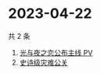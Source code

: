 # 2023-04-22

共 2 条

<!-- BEGIN ZHIHUSEARCH -->
<!-- 最后更新时间 Sat Apr 22 2023 11:12:33 GMT+0800 (China Standard Time) -->
1. [光与夜之恋公布主线 PV](https://www.zhihu.com/search?q=光与夜之恋公布主线%20PV)
1. [史诗级灾难公关](https://www.zhihu.com/search?q=史诗级灾难公关)
<!-- END ZHIHUSEARCH -->
